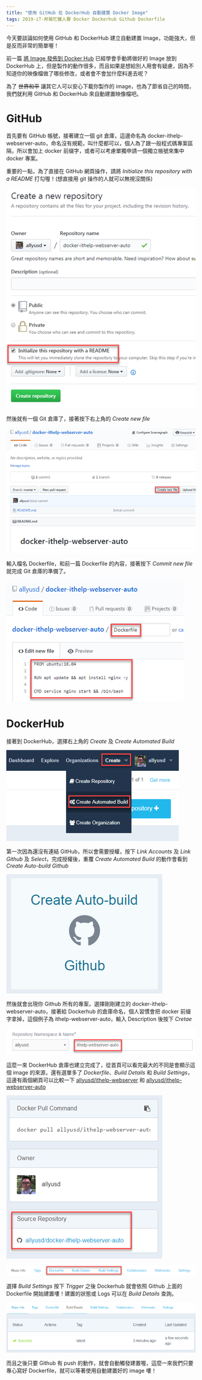 ```yaml
---
title: "使用 GitHub 在 DockerHub 自動建置 Docker Image"
tags: 2019-iT-邦幫忙鐵人賽 Docker Dockerhub Github Dockerfile
---
```


今天要談論如何使用 GitHub 和 DockerHub 建立自動建置 Image，功能強大，但是反而非常的簡單喔！

前一篇 [將 Image 發佈到 Docker Hub](https://twblog.hongjianching.com/2018/10/07/push-image-to-dockerhub/) 已經學會手動將做好的 Image 放到 DockerHub 上，但是製作的動作很多，而且如果是想給別人用會有疑慮，因為不知道你的映像檔做了哪些修改，或者會不會加什麼料進去呢？

為了 ~~世界和平~~ 讓其它人可以安心下載你製作的 image，也為了節省自己的時間，我們就利用 GitHub 和 DockerHub 來自動建置映像檔吧。

# GitHub
首先要有 GitHub 帳號，接著建立一個 git 倉庫，這邊命名為 docker-ithelp-webserver-auto，命名沒有規範，叫什麼都可以，個人為了跟一般程式碼專案區隔，所以會加上 docker 前缀字，或者可以考慮單獨申請一個獨立帳號來集中 docker 專案。

重要的一點，為了直接在 GitHub 網頁操作，請將 *Initialize this repository with a README* 打勾喔！(想直接用 git 操作的人就可以無視沒關係)

![](/assets/images/2018-10-08-create-dockerhub-automated-build/2018-10-08_21-30-16.png)

然後就有一個 Git 倉庫了，接著按下右上角的 *Create new file*

![](/assets/images/2018-10-08-create-dockerhub-automated-build/2018-10-08_21-32-44.png)

輸入檔名 Dockerfile，和前一篇 Dockerfile 的內容，接著按下 *Commit new file* 就完成 Git 倉庫的準備了。

![](/assets/images/2018-10-08-create-dockerhub-automated-build/2018-10-08_21-34-47.png)

# DockerHub
接著到 DockerHub，選擇右上角的 *Create* 及 *Create Automated Build*

![](/assets/images/2018-10-08-create-dockerhub-automated-build/2018-10-08_21-37-44.png)

第一次因為還沒有連結 GitHub，所以會需要授權，按下 *Link Accounts* 及 *Link Github* 及 *Select*，完成授權後，重覆 *Create Automated Build* 的動作會看到 *Create Auto-build Github*

![](/assets/images/2018-10-08-create-dockerhub-automated-build/2018-10-08_21-41-52.png)

然後就會出現你 Github 所有的專案，選擇剛剛建立的 docker-ithelp-webserver-auto，接著給 Dockerhub 的倉庫命名，個人習慣會把 docker 前缀字拿掉，這個例子為 ithelp-webserver-auto，輸入 Description 後按下 *Cretae*

![](/assets/images/2018-10-08-create-dockerhub-automated-build/2018-10-08_21-43-32.png)

這麼一來 DockerHub 倉庫也建立完成了，從首頁可以看完最大的不同是會顯示這個 image 的來源，還有選單多了 *Dockerfile*、*Build Details* 和 *Build Settings*，這邊有兩個網頁可以比較一下 [allyusd/ithelp-webserver](https://hub.docker.com/r/allyusd/ithelp-webserver/) 和 [allyusd/ithelp-webserver-auto](https://hub.docker.com/r/allyusd/ithelp-webserver-auto/)

![](/assets/images/2018-10-08-create-dockerhub-automated-build/2018-10-08_21-46-47.png)

![](/assets/images/2018-10-08-create-dockerhub-automated-build/2018-10-08_21-48-42.png)

選擇 *Build Settings* 按下 *Trigger* 之後 Dockerhub 就會依照 Github 上面的 Dockerfile 開始建置嘍！建置的狀態或 Logs 可以在 *Build Details* 查詢。

![](/assets/images/2018-10-08-create-dockerhub-automated-build/2018-10-08_21-55-15.png)

而且之後只要 Github 有 push 的動作，就會自動觸發建置喔，這麼一來我們只要專心寫好 Dockerfile，就可以等著使用自動建置好的 image 嘍！